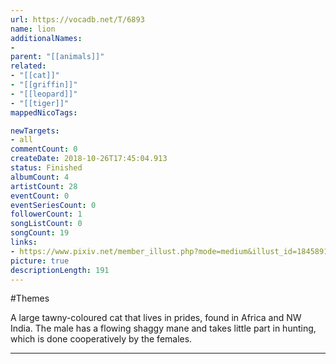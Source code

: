 ```yaml
---
url: https://vocadb.net/T/6893
name: lion
additionalNames: 
- 
parent: "[[animals]]"
related:
- "[[cat]]"
- "[[griffin]]"
- "[[leopard]]"
- "[[tiger]]"
mappedNicoTags:

newTargets:
- all
commentCount: 0
createDate: 2018-10-26T17:45:04.913
status: Finished
albumCount: 4
artistCount: 28
eventCount: 0
eventSeriesCount: 0
followerCount: 1
songListCount: 0
songCount: 19
links: 
- https://www.pixiv.net/member_illust.php?mode=medium&illust_id=18458916
picture: true
descriptionLength: 191
---
```


#Themes

A large tawny-coloured cat that lives in prides, found in Africa and NW India. The male has a flowing shaggy mane and takes little part in hunting, which is done cooperatively by the females.

---

